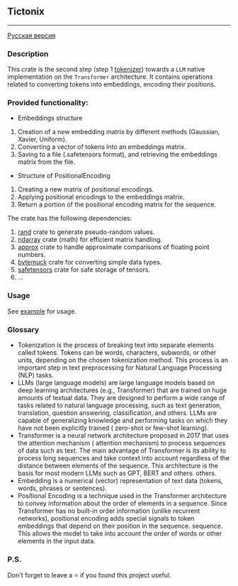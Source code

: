 ## Tictonix

---

[Русская версия](README.ru.md)

### Description

This crate is the second step (step 1 [tokenizer](https://github.com/Ave-Sergeev/Tokenomicon)) towards a
`LLM` native implementation on the `Transformer` architecture.
It contains operations related to converting tokens into embeddings, encoding their positions.

### Provided functionality:

- Embeddings structure

1) Creation of a new embedding matrix by different methods (Gaussian, Xavier, Uniform).
2) Converting a vector of tokens into an embeddings matrix.
3) Saving to a file (.safetensors format), and retrieving the embeddings matrix from the file.

- Structure of PositionalEncoding

1) Creating a new matrix of positional encodings.
2) Applying positional encodings to the embeddings matrix.
3) Return a portion of the positional encoding matrix for the sequence.

The crate has the following dependencies:

1) [rand](https://github.com/rust-random/rand) crate to generate pseudo-random values.
2) [ndarray](https://github.com/rust-ndarray/ndarray) crate (math) for efficient matrix handling.
3) [approx](https://github.com/brendanzab/approx) crate to handle approximate comparisons of floating point numbers.
4) [bytemuck](https://github.com/Lokathor/bytemuck) crate for converting simple data types.
5) [safetensors](https://github.com/huggingface/safetensors) crate for safe storage of tensors.
6) ...

### Usage

See [example](/example/src/main.rs) for usage.

### Glossary

- Tokenization is the process of breaking text into separate elements called tokens.
  Tokens can be words, characters, subwords, or other units, depending on the chosen tokenization method.
  This process is an important step in text preprocessing for Natural Language Processing (NLP) tasks.
- LLMs (large language models) are large language models based on deep learning architectures (e.g.,
  Transformer) that are trained on huge amounts of textual data. They are designed to perform a wide
  range of tasks related to natural language processing, such as text generation, translation, question answering,
  classification, and others. LLMs are capable of generalizing knowledge and performing tasks on which they have not
  been explicitly trained (
  zero-shot or few-shot learning).
- Transformer is a neural network architecture proposed in 2017 that uses the attention mechanism (
  attention mechanism) to process sequences of data such as text. The main advantage of Transformer
  is its ability to process long sequences and take context into account regardless of the distance
  between elements of the sequence. This architecture is the basis for most modern LLMs such as GPT, BERT and others.
  others.
- Embedding is a numerical (vector) representation of text data (tokens, words, phrases or sentences).
- Positional Encoding is a technique used in the Transformer architecture to convey information about the order of
  elements in a
  sequence. Since Transformer has no built-in order information (unlike recurrent networks),
  positional encoding adds special signals to token embeddings that depend on their position in the sequence.
  sequence. This allows the model to take into account the order of words or other elements in the input data.

### P.S.

Don't forget to leave a ⭐ if you found this project useful.
